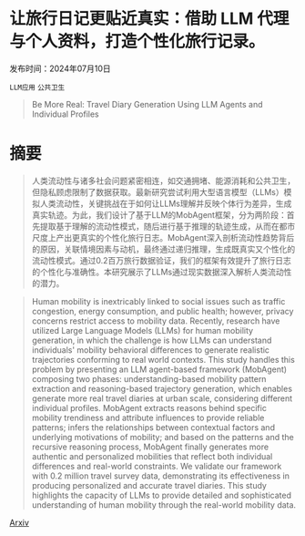 # 让旅行日记更贴近真实：借助 LLM 代理与个人资料，打造个性化旅行记录。

发布时间：2024年07月10日

`LLM应用` `公共卫生`

> Be More Real: Travel Diary Generation Using LLM Agents and Individual Profiles

# 摘要

> 人类流动性与诸多社会问题紧密相连，如交通拥堵、能源消耗和公共卫生，但隐私顾虑限制了数据获取。最新研究尝试利用大型语言模型（LLMs）模拟人类流动性，关键挑战在于如何让LLMs理解并反映个体行为差异，生成真实轨迹。为此，我们设计了基于LLM的MobAgent框架，分为两阶段：首先提取基于理解的流动性模式，随后进行基于推理的轨迹生成，从而在都市尺度上产出更真实的个性化旅行日志。MobAgent深入剖析流动性趋势背后的原因，关联情境因素与动机，最终通过递归推理，生成既真实又个性化的流动性模式。通过0.2百万旅行数据验证，我们的框架有效提升了旅行日志的个性化与准确性。本研究展示了LLMs通过现实数据深入解析人类流动性的潜力。

> Human mobility is inextricably linked to social issues such as traffic congestion, energy consumption, and public health; however, privacy concerns restrict access to mobility data. Recently, research have utilized Large Language Models (LLMs) for human mobility generation, in which the challenge is how LLMs can understand individuals' mobility behavioral differences to generate realistic trajectories conforming to real world contexts. This study handles this problem by presenting an LLM agent-based framework (MobAgent) composing two phases: understanding-based mobility pattern extraction and reasoning-based trajectory generation, which enables generate more real travel diaries at urban scale, considering different individual profiles. MobAgent extracts reasons behind specific mobility trendiness and attribute influences to provide reliable patterns; infers the relationships between contextual factors and underlying motivations of mobility; and based on the patterns and the recursive reasoning process, MobAgent finally generates more authentic and personalized mobilities that reflect both individual differences and real-world constraints. We validate our framework with 0.2 million travel survey data, demonstrating its effectiveness in producing personalized and accurate travel diaries. This study highlights the capacity of LLMs to provide detailed and sophisticated understanding of human mobility through the real-world mobility data.

[Arxiv](https://arxiv.org/abs/2407.18932)